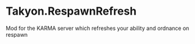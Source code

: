 # Takyon.RespawnRefresh
Mod for the KARMA server which refreshes your ability and ordnance on respawn
